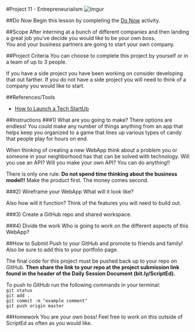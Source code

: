#Project 11 - Entrepreneurialism
![Imgur](http://i.imgur.com/KHjHAfe.png)

##Do Now 
Begin this lesson by completing the [Do Now](doNow.md) activity.

##Scope
After interning at a bunch of different companies and then landing a great job you've decide you would like to be your own boss.  
You and your business partners are going to start your own company.

##Project Criteria
You can choose to complete this project by yourself or in a team of up to 3 people.

If you have a side project you have been working on consider developing that out farther. If you do not have a side project you will need to think of a company you would like to start.


##References/Tools
* [How to Launch a Tech StartUp](http://www.businessinsider.com/how-to-launch-a-tech-startup-2014-7)

##Instructions
###1) What are you going to make?
There options are endless! You could make any number of things anything from an app that helps keep you organized to a game that lines up various types of candy that people play for hours on end.

When thinking of creating a new WebApp think about a problem you or someone in your neighborhood has that can be solved with technology. Will you use an API? Will you make your own API? You can do anything!!

There is only one rule: **Do not spend time thinking about the business model!!** Make the product first. The money comes second.

###2) Wireframe your WebApp
What will it look like?   

Also how will it function? Think of the features you will need to build out.

###3) Create a GitHub repo and shared workspace.

###4) Divide the work
Who is going to work on the different aspects of this WebApp? 

##How to Submit
Push to your GitHub and promote to friends and family! Also be sure to add this to your portfolio page.

The final code for this project must be pushed back up to your repo on GitHub. **Then share the link to your repo at the project submission link found in the header of the Daily Session Document (bit.ly/ScriptEd).**  

To push to GitHub run the following commands in your terminal:  
`git status`  
`git add .`  
`git commit -m "example comment"`  
`git push origin master`


##Homework
You are your own boss! Feel free to work on this outside of ScriptEd as often as you would like.
